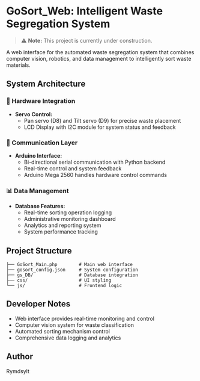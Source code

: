 # GoSort_Web: Intelligent Waste Segregation System

> ⚠️ **Note:** This project is currently under construction.

A web interface for the automated waste segregation system that combines computer vision, robotics, and data management to intelligently sort waste materials.

## System Architecture

### 🤖 Hardware Integration
- **Servo Control:**
  - Pan servo (D8) and Tilt servo (D9) for precise waste placement
  - LCD Display with I2C module for system status and feedback

### 🔄 Communication Layer
- **Arduino Interface:**
  - Bi-directional serial communication with Python backend
  - Real-time control and system feedback
  - Arduino Mega 2560 handles hardware control commands

### 📊 Data Management
- **Database Features:**
  - Real-time sorting operation logging
  - Administrative monitoring dashboard
  - Analytics and reporting system
  - System performance tracking

## Project Structure
```
├── GoSort_Main.php        # Main web interface
├── gosort_config.json     # System configuration
├── gs_DB/                 # Database integration
├── css/                   # UI styling
└── js/                    # Frontend logic
```

## Developer Notes
- Web interface provides real-time monitoring and control
- Computer vision system for waste classification
- Automated sorting mechanism control
- Comprehensive data logging and analytics

## Author
Rymdsylt
